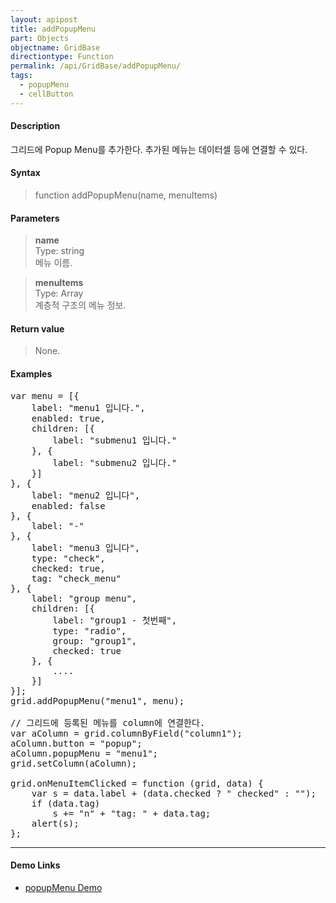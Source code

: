 ```yaml
---
layout: apipost
title: addPopupMenu
part: Objects
objectname: GridBase
directiontype: Function
permalink: /api/GridBase/addPopupMenu/
tags:
  - popupMenu
  - cellButton
---
```



#### Description

 그리드에 Popup Menu를 추가한다. 추가된 메뉴는 데이터셀 등에 연결할 수 있다.  

#### Syntax

> function addPopupMenu(name, menuItems)  

#### Parameters

> **name**  
> Type: string  
> 메뉴 이름.  

> **menuItems**  
> Type: Array  
> 계층적 구조의 메뉴 정보.  

#### Return value

> None.  

#### Examples 

<pre class="prettyprint">
var menu = [{
    label: "menu1 입니다.",
    enabled: true,
    children: [{
        label: "submenu1 입니다."
    }, {
        label: "submenu2 입니다."
    }]
}, {
    label: "menu2 입니다",
    enabled: false
}, {
    label: "-"
}, {
    label: "menu3 입니다",
    type: "check",
    checked: true,
    tag: "check_menu"
}, {
    label: "group menu",
    children: [{
        label: "group1 - 첫번째",
        type: "radio",
        group: "group1",
        checked: true
    }, {
        ....
    }]
}];
grid.addPopupMenu("menu1", menu);

// 그리드에 등록된 메뉴를 column에 연결한다.
var aColumn = grid.columnByField("column1");
aColumn.button = "popup";
aColumn.popupMenu = "menu1";
grid.setColumn(aColumn);

grid.onMenuItemClicked = function (grid, data) {
    var s = data.label + (data.checked ? " checked" : "");
    if (data.tag)
        s += "n" + "tag: " + data.tag;
    alert(s);
};
</pre>

---

#### Demo Links

* [popupMenu Demo](http://demo.realgrid.com/CellComponent/PopupMenu/)
